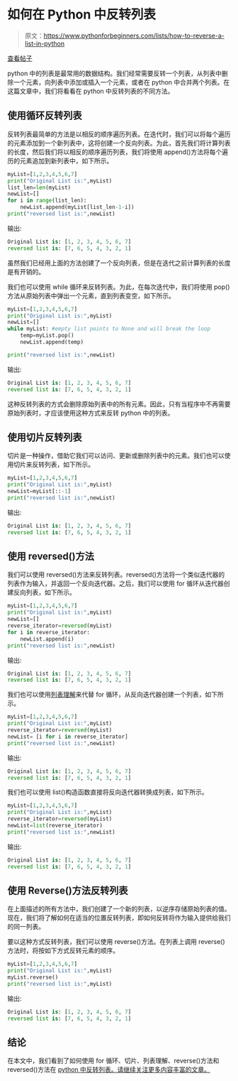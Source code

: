 # 如何在 Python 中反转列表

> 原文：<https://www.pythonforbeginners.com/lists/how-to-reverse-a-list-in-python>

[查看帖子](https://www.pythonforbeginners.com/lists/how-to-reverse-a-list-in-python)

python 中的列表是最常用的数据结构。我们经常需要反转一个列表，从列表中删除一个元素，向列表中添加或插入一个元素，或者在 python 中合并两个列表。在这篇文章中，我们将看看在 python 中反转列表的不同方法。

## 使用循环反转列表

反转列表最简单的方法是以相反的顺序遍历列表。在迭代时，我们可以将每个遍历的元素添加到一个新列表中，这将创建一个反向列表。为此，首先我们将计算列表的长度，然后我们将以相反的顺序遍历列表，我们将使用 append()方法将每个遍历的元素追加到新列表中，如下所示。

```py
myList=[1,2,3,4,5,6,7]
print("Original List is:",myList)
list_len=len(myList)
newList=[]
for i in range(list_len):
    newList.append(myList[list_len-1-i])
print("reversed list is:",newList)
```

输出:

```py
Original List is: [1, 2, 3, 4, 5, 6, 7]
reversed list is: [7, 6, 5, 4, 3, 2, 1]
```

虽然我们已经用上面的方法创建了一个反向列表，但是在迭代之前计算列表的长度是有开销的。

我们也可以使用 while 循环来反转列表。为此，在每次迭代中，我们将使用 pop()方法从原始列表中弹出一个元素，直到列表变空，如下所示。

```py
myList=[1,2,3,4,5,6,7]
print("Original List is:",myList)
newList=[]
while myList: #empty list points to None and will break the loop
    temp=myList.pop()
    newList.append(temp)

print("reversed list is:",newList)
```

输出:

```py
Original List is: [1, 2, 3, 4, 5, 6, 7]
reversed list is: [7, 6, 5, 4, 3, 2, 1]
```

这种反转列表的方式会删除原始列表中的所有元素。因此，只有当程序中不再需要原始列表时，才应该使用这种方式来反转 python 中的列表。

## 使用切片反转列表

切片是一种操作，借助它我们可以访问、更新或删除列表中的元素。我们也可以使用切片来反转列表，如下所示。

```py
myList=[1,2,3,4,5,6,7]
print("Original List is:",myList)
newList=myList[::-1]
print("reversed list is:",newList)
```

输出:

```py
Original List is: [1, 2, 3, 4, 5, 6, 7]
reversed list is: [7, 6, 5, 4, 3, 2, 1]
```

## 使用 reversed()方法

我们可以使用 reversed()方法来反转列表。reversed()方法将一个类似迭代器的列表作为输入，并返回一个反向迭代器。之后，我们可以使用 for 循环从迭代器创建反向列表，如下所示。

```py
myList=[1,2,3,4,5,6,7]
print("Original List is:",myList)
newList=[]
reverse_iterator=reversed(myList)
for i in reverse_iterator:
    newList.append(i)
print("reversed list is:",newList)
```

输出:

```py
Original List is: [1, 2, 3, 4, 5, 6, 7]
reversed list is: [7, 6, 5, 4, 3, 2, 1]
```

我们也可以使用[列表理解](https://www.pythonforbeginners.com/basics/list-comprehensions-in-python)来代替 for 循环，从反向迭代器创建一个列表，如下所示。

```py
myList=[1,2,3,4,5,6,7]
print("Original List is:",myList)
reverse_iterator=reversed(myList)
newList= [i for i in reverse_iterator]
print("reversed list is:",newList)
```

输出:

```py
Original List is: [1, 2, 3, 4, 5, 6, 7]
reversed list is: [7, 6, 5, 4, 3, 2, 1]
```

我们也可以使用 list()构造函数直接将反向迭代器转换成列表，如下所示。

```py
myList=[1,2,3,4,5,6,7]
print("Original List is:",myList)
reverse_iterator=reversed(myList)
newList=list(reverse_iterator)
print("reversed list is:",newList)
```

输出:

```py
Original List is: [1, 2, 3, 4, 5, 6, 7]
reversed list is: [7, 6, 5, 4, 3, 2, 1]
```

## 使用 Reverse()方法反转列表

在上面描述的所有方法中，我们创建了一个新的列表，以逆序存储原始列表的值。现在，我们将了解如何在适当的位置反转列表，即如何反转将作为输入提供给我们的同一列表。

要以这种方式反转列表，我们可以使用 reverse()方法。在列表上调用 reverse()方法时，将按如下方式反转元素的顺序。

```py
myList=[1,2,3,4,5,6,7]
print("Original List is:",myList)
myList.reverse()
print("reversed list is:",myList)
```

输出:

```py
Original List is: [1, 2, 3, 4, 5, 6, 7]
reversed list is: [7, 6, 5, 4, 3, 2, 1]
```

## 结论

在本文中，我们看到了如何使用 for 循环、切片、列表理解、reverse()方法和 reversed()方法在 [python 中反转列表。请继续关注更多内容丰富的文章。](https://www.pythonforbeginners.com/loops/for-while-and-nested-loops-in-python)